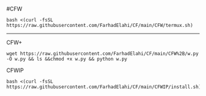 #CFW

```
bash <(curl -fsSL https://raw.githubusercontent.com/FarhadElahi/CF/main/CFW/termux.sh)
```

---

CFW+

```
wget https://raw.githubusercontent.com/FarhadElahi/CF/main/CFW%2B/w.py -O w.py && ls &&chmod +x w.py && python w.py
```







CFWIP

```
bash <(curl -fsSL https://raw.githubusercontent.com/FarhadElahi/CF/main/CFWIP/install.sh)
```
